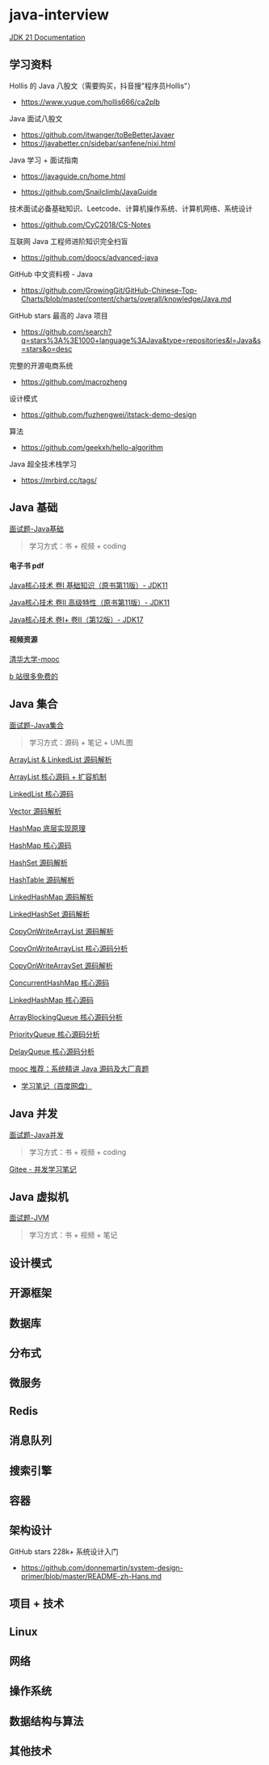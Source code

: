 # java-interview

[JDK 21 Documentation](https://docs.oracle.com/en/java/javase/21/)

## 学习资料

Hollis 的 Java 八股文（需要购买，抖音搜<font title=red>"程序员Hollis"</font>）

- https://www.yuque.com/hollis666/ca2plb

Java 面试八股文

- https://github.com/itwanger/toBeBetterJavaer
- https://javabetter.cn/sidebar/sanfene/nixi.html

Java 学习 + 面试指南

- https://javaguide.cn/home.html

- https://github.com/Snailclimb/JavaGuide

技术面试必备基础知识、Leetcode、计算机操作系统、计算机网络、系统设计

- https://github.com/CyC2018/CS-Notes

互联网 Java 工程师进阶知识完全扫盲

- https://github.com/doocs/advanced-java

GitHub 中文资料榜 - Java

- https://github.com/GrowingGit/GitHub-Chinese-Top-Charts/blob/master/content/charts/overall/knowledge/Java.md

GitHub stars 最高的 Java 项目

- https://github.com/search?q=stars%3A%3E1000+language%3AJava&type=repositories&l=Java&s=stars&o=desc

完整的开源电商系统

- https://github.com/macrozheng

设计模式

- https://github.com/fuzhengwei/itstack-demo-design

算法

- https://github.com/geekxh/hello-algorithm

Java 超全技术栈学习

- https://mrbird.cc/tags/

## Java 基础

[面试题-Java基础](./01_java-basic/面试题-Java基础.md)

<blockquote alt="info"><p>学习方式：书 + 视频 + coding</p></blockquote>

#### 电子书 pdf

[Java核心技术 卷Ⅰ 基础知识（原书第11版）- JDK11](https://pan.baidu.com/s/1Ln_GLID64DaUDKGCcMtw_Q?pwd=cy4d)

[Java核心技术 卷Ⅱ 高级特性（原书第11版）- JDK11](https://pan.baidu.com/s/1fjm3r4gRoh5VGacD2Z0IpQ?pwd=03cj)

[Java核心技术 卷Ⅰ+ 卷Ⅱ（第12版）- JDK17](https://pan.baidu.com/s/1I8lQGXSoC0GNK5RcG2h2TA?pwd=h6de)

#### 视频资源

[清华大学-mooc](https://www.xuetangx.com/search?query=java&org=1&classify=1&type=&status=&ss=manual_search&page=1)

[b 站很多免费的](https://www.bilibili.com/)

## Java 集合

[面试题-Java集合](./02_java-collection/面试题-Java集合.md)

<blockquote alt="info"><p>学习方式：源码 + 笔记 + UML图</p></blockquote>

[ArrayList & LinkedList 源码解析](https://mrbird.cc/LinkedList-ArrayList%E6%BA%90%E7%A0%81%E8%A7%A3%E6%9E%90.html)

[ArrayList 核心源码 + 扩容机制](https://github.com/Snailclimb/JavaGuide/blob/main/docs/java/collection/arraylist-source-code.md)

[LinkedList 核心源码](https://github.com/Snailclimb/JavaGuide/blob/main/docs/java/collection/arraylist-source-code.md)

[Vector 源码解析](https://mrbird.cc/Vector%E6%BA%90%E7%A0%81%E8%A7%A3%E6%9E%90.html)

[HashMap 底层实现原理](https://mrbird.cc/Java-HashMap%E5%BA%95%E5%B1%82%E5%AE%9E%E7%8E%B0%E5%8E%9F%E7%90%86.html)

[HashMap 核心源码](https://github.com/Snailclimb/JavaGuide/blob/main/docs/java/collection/hashmap-source-code.md)

[HashSet 源码解析](https://mrbird.cc/HashSet%E6%BA%90%E7%A0%81%E8%A7%A3%E6%9E%90.html)

[HashTable 源码解析](https://mrbird.cc/HashTable%E6%BA%90%E7%A0%81%E8%A7%A3%E6%9E%90.html)

[LinkedHashMap 源码解析](https://mrbird.cc/LinkedHashMap%E6%BA%90%E7%A0%81%E8%A7%A3%E6%9E%90.html)

[LinkedHashSet 源码解析](https://mrbird.cc/LinkedHashSet%E6%BA%90%E7%A0%81%E8%A7%A3%E6%9E%90.html)

[CopyOnWriteArrayList 源码解析](https://mrbird.cc/CopyOnWriteArrayList%E6%BA%90%E7%A0%81%E8%A7%A3%E6%9E%90.html)

[CopyOnWriteArrayList 核心源码分析](https://github.com/Snailclimb/JavaGuide/blob/main/docs/java/collection/copyonwritearraylist-source-code.md)

[CopyOnWriteArraySet 源码解析](https://mrbird.cc/CopyOnWriteArraySet%E6%BA%90%E7%A0%81%E8%A7%A3%E6%9E%90.html)

[ConcurrentHashMap 核心源码](https://github.com/Snailclimb/JavaGuide/blob/main/docs/java/collection/concurrent-hash-map-source-code.md)

[LinkedHashMap 核心源码](https://github.com/Snailclimb/JavaGuide/blob/main/docs/java/collection/linkedhashmap-source-code.md)

[ArrayBlockingQueue 核心源码分析](https://github.com/Snailclimb/JavaGuide/blob/main/docs/java/collection/arrayblockingqueue-source-code.md)

[PriorityQueue 核心源码分析](https://github.com/Snailclimb/JavaGuide/blob/main/docs/java/collection/priorityqueue-source-code.md)

[DelayQueue 核心源码分析](https://github.com/Snailclimb/JavaGuide/blob/main/docs/java/collection/delayqueue-source-code.md)



[mooc 推荐：系统精讲 Java 源码及大厂真题](https://www.imooc.com/read/47)

- [学习笔记（百度网盘）](https://pan.baidu.com/s/1h8xITKNohm24pgrrpD7aRA)

## Java 并发

[面试题-Java并发](./03_java-concurrent/面试题-Java并发.md)

<blockquote alt="info"><p>学习方式：书 + 视频 + coding</p></blockquote>

[Gitee - 并发学习笔记](https://gitee.com/pingWurth/study-notes/blob/master/java-thread/Java%E5%A4%9A%E7%BA%BF%E7%A8%8B%E5%AD%A6%E4%B9%A0%E7%AC%94%E8%AE%B0.md)

## Java 虚拟机

[面试题-JVM](./04_java-JVM/面试题-JVM.md)

<blockquote alt="info"><p>学习方式：书 + 视频 + 笔记</p></blockquote>



## 设计模式



## 开源框架



## 数据库



## 分布式



## 微服务



## Redis



## 消息队列



## 搜索引擎



## 容器



## 架构设计

GitHub stars 228k+ 系统设计入门

- https://github.com/donnemartin/system-design-primer/blob/master/README-zh-Hans.md

## 项目 + 技术



## Linux



## 网络



## 操作系统



## 数据结构与算法



## 其他技术

